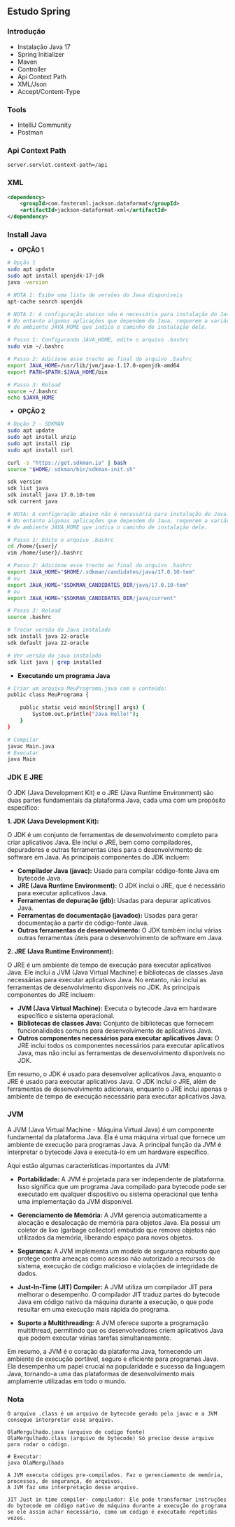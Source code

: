 ## Estudo Spring

### Introdução

- Instalação Java 17
- Spring Initializer
- Maven
- Controller
- Api Context Path
- XML/Json
- Accept/Content-Type


### Tools

- IntelliJ Community
- Postman

### **Api Context Path**
````properties
server.servlet.context-path=/api
````

### **XML**
````xml
<dependency>
    <groupId>com.fasterxml.jackson.dataformat</groupId>
    <artifactId>jackson-dataformat-xml</artifactId>
</dependency>
````

### Install Java
- **OPÇÃO 1**
````bash
# Opção 1
sudo apt update
sudo apt install openjdk-17-jdk
java -version

# NOTA 1: Exibe uma lista de versões do Java disponíveis
apt-cache search openjdk

# NOTA 2: A configuração abaixo não é necessária para instalação do Java.
# No entanto algumas aplicações que dependem do Java, requerem a variável
# de ambiente JAVA_HOME que indica o caminho de instalação dele.

# Passo 1: Configurando JAVA_HOME, edite o arquivo .bashrc
sudo vim ~/.bashrc

# Passo 2: Adicione esse trecho ao final do arquivo .bashrc
export JAVA_HOME=/usr/lib/jvm/java-1.17.0-openjdk-amd64
export PATH=$PATH:$JAVA_HOME/bin

# Passo 3: Reload
source ~/.bashrc
echo $JAVA_HOME
````

- **OPÇÃO 2**
````bash
# Opção 2 - SDKMAN
sudo apt update
sudo apt install unzip
sudo apt install zip
sudo apt install curl

curl -s "https://get.sdkman.io" | bash
source "$HOME/.sdkman/bin/sdkman-init.sh"

sdk version
sdk list java
sdk install java 17.0.10-tem
sdk current java

# NOTA: A configuração abaixo não é necessária para instalação do Java.
# No entanto algumas aplicações que dependem do Java, requerem a variável
# de ambiente JAVA_HOME que indica o caminho de instalação dele.

# Passo 1: Edite o arquivo .bashrc
cd /home/{user}/
vim /home/{user}/.bashrc

# Passo 2: Adicione esse trecho ao final do arquivo .bashrc
export JAVA_HOME="$HOME/.sdkman/candidates/java/17.0.10-tem"
# ou
export JAVA_HOME="$SDKMAN_CANDIDATES_DIR/java/17.0.10-tem"
# ou
export JAVA_HOME="$SDKMAN_CANDIDATES_DIR/java/current"

# Passo 3: Reload
source .bashrc

# Trocar versão do Java instalado
sdk install java 22-oracle
sdk default java 22-oracle

# Ver versão do java instalado
sdk list java | grep installed
````

- **Executando um programa Java**
````bash
# Criar um arquivo MeuPrograma.java com o conteúdo:
public class MeuPrograma {

    public static void main(String[] args) {
        System.out.println("Java Hello!");
    }
}

# Compilar
javac Main.java
# Executar
java Main
````

### JDK E JRE

O JDK (Java Development Kit) e o JRE (Java Runtime Environment) são duas partes fundamentais da plataforma Java, cada uma com um propósito específico:

**1. JDK (Java Development Kit):**

O JDK é um conjunto de ferramentas de desenvolvimento completo para criar aplicativos Java. Ele inclui o JRE, bem como compiladores, depuradores e outras ferramentas úteis para o desenvolvimento de software em Java. As principais componentes do JDK incluem:
   - **Compilador Java (javac):** Usado para compilar código-fonte Java em bytecode Java.
   - **JRE (Java Runtime Environment):** O JDK inclui o JRE, que é necessário para executar aplicativos Java.
   - **Ferramentas de depuração (jdb):** Usadas para depurar aplicativos Java.
   - **Ferramentas de documentação (javadoc):** Usadas para gerar documentação a partir de código-fonte Java.
   - **Outras ferramentas de desenvolvimento:** O JDK também inclui várias outras ferramentas úteis para o desenvolvimento de software em Java.

**2. JRE (Java Runtime Environment):**

O JRE é um ambiente de tempo de execução para executar aplicativos Java. Ele inclui a JVM (Java Virtual Machine) e bibliotecas de classes Java necessárias para executar aplicativos Java. No entanto, não inclui as ferramentas de desenvolvimento disponíveis no JDK. As principais componentes do JRE incluem:

   - **JVM (Java Virtual Machine):** Executa o bytecode Java em hardware específico e sistema operacional.
   - **Bibliotecas de classes Java:** Conjunto de bibliotecas que fornecem funcionalidades comuns para desenvolvimento de aplicativos Java.
   - **Outros componentes necessários para executar aplicativos Java:** O JRE inclui todos os componentes necessários para executar aplicativos Java, mas não inclui as ferramentas de desenvolvimento disponíveis no JDK.
   
Em resumo, o JDK é usado para desenvolver aplicativos Java, enquanto o JRE é usado para executar aplicativos Java. O JDK inclui o JRE, além de ferramentas de desenvolvimento adicionais, enquanto o JRE inclui apenas o ambiente de tempo de execução necessário para executar aplicativos Java.

### JVM
A JVM (Java Virtual Machine - Máquina Virtual Java) é um componente fundamental da plataforma Java. Ela é uma máquina virtual que fornece um ambiente de execução para programas Java. A principal função da JVM é interpretar o bytecode Java e executá-lo em um hardware específico.

Aqui estão algumas características importantes da JVM:

- **Portabilidade:** A JVM é projetada para ser independente de plataforma. Isso significa que um programa Java compilado para bytecode pode ser executado em qualquer dispositivo ou sistema operacional que tenha uma implementação da JVM disponível.

- **Gerenciamento de Memória:** A JVM gerencia automaticamente a alocação e desalocação de memória para objetos Java. Ela possui um coletor de lixo (garbage collector) embutido que remove objetos não utilizados da memória, liberando espaço para novos objetos.

- **Segurança:** A JVM implementa um modelo de segurança robusto que protege contra ameaças como acesso não autorizado a recursos do sistema, execução de código malicioso e violações de integridade de dados.

- **Just-In-Time (JIT) Compiler:** A JVM utiliza um compilador JIT para melhorar o desempenho. O compilador JIT traduz partes do bytecode Java em código nativo da máquina durante a execução, o que pode resultar em uma execução mais rápida do programa.

- **Suporte a Multithreading:** A JVM oferece suporte a programação multithread, permitindo que os desenvolvedores criem aplicativos Java que podem executar várias tarefas simultaneamente.

Em resumo, a JVM é o coração da plataforma Java, fornecendo um ambiente de execução portável, seguro e eficiente para programas Java. Ela desempenha um papel crucial na popularidade e sucesso da linguagem Java, tornando-a uma das plataformas de desenvolvimento mais amplamente utilizadas em todo o mundo.

### Nota
````text
O arquivo .class é um arquivo de bytecode gerado pelo javac e a JVM consegue interpretar esse arquivo.

OlaMergulhado.java (arquivo de codigo fonte)
OlaMergulhado.class (arquivo de bytecode) Só preciso desse arquivo para rodar o código.

# Executar:
java OlaMergulhado

A JVM executa códigos pre-compilados. Faz o gerenciamento de memória, processos, de segurança, de arquivos.
A JVM faz uma interpretação desse arquivo.

JIT Just in time compiler- compilador: Ele pode transformar instruções do bytecode em código nativo de máquina durante a execução do programa
se ele assim achar necessário, como um código é executado repetidas vezes.  
````